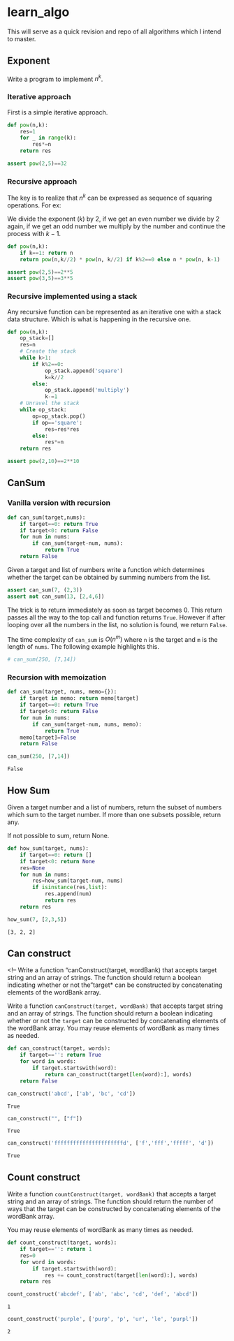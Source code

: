 # learn_algo

<!-- WARNING: THIS FILE WAS AUTOGENERATED! DO NOT EDIT! -->

This will serve as a quick revision and repo of all algorithms which I
intend to master.

## Exponent

Write a program to implement $n^k$.

### Iterative approach

First is a simple iterative approach.

``` python
def pow(n,k):
    res=1
    for _ in range(k):
        res*=n
    return res
```

``` python
assert pow(2,5)==32
```

### Recursive approach

The key is to realize that $n^k$ can be expressed as sequence of
squaring operations. For ex:

We divide the exponent ($k$) by $2$, if we get an even number we divide
by $2$ again, if we get an odd number we multiply by the number and
continue the process with $k-1$.

``` python
def pow(n,k):
    if k==1: return n
    return pow(n,k//2) * pow(n, k//2) if k%2==0 else n * pow(n, k-1)
```

``` python
assert pow(2,5)==2**5
assert pow(3,5)==3**5
```

### Recursive implemented using a stack

Any recursive function can be represented as an iterative one with a
stack data structure. Which is what is happening in the recursive one.

``` python
def pow(n,k):
    op_stack=[]
    res=n
    # Create the stack
    while k>1:
        if k%2==0:
            op_stack.append('square')
            k=k//2
        else:
            op_stack.append('multiply')
            k-=1
    # Unravel the stack
    while op_stack:
        op=op_stack.pop()
        if op=='square':
            res=res*res
        else:
            res*=n
    return res
```

``` python
assert pow(2,10)==2**10
```

## CanSum

### Vanilla version with recursion

``` python
def can_sum(target,nums):
    if target==0: return True
    if target<0: return False
    for num in nums:
        if can_sum(target-num, nums):
            return True
    return False
```

Given a target and list of numbers write a function which determines
whether the target can be obtained by summing numbers from the list.

``` python
assert can_sum(7, (2,3))
assert not can_sum(13, [2,4,6])
```

The trick is to return immediately as soon as target becomes 0. This
return passes all the way to the top call and function returns `True`.
However if after looping over all the numbers in the list, no solution
is found, we return `False`.

The time complexity of `can_sum` is $O(n^m)$ where `n` is the target and
`m` is the length of `nums`. The following example highlights this.

``` python
# can_sum(250, [7,14])
```

### Recursion with memoization

``` python
def can_sum(target, nums, memo={}):
    if target in memo: return memo[target]
    if target==0: return True
    if target<0: return False
    for num in nums:
        if can_sum(target-num, nums, memo):
            return True
    memo[target]=False
    return False
```

``` python
can_sum(250, [7,14])
```

    False

## How Sum

Given a target number and a list of numbers, return the subset of
numbers which sum to the target number. If more than one subsets
possible, return any.

If not possible to sum, return None.

``` python
def how_sum(target, nums):
    if target==0: return []
    if target<0: return None
    res=None
    for num in nums:
        res=how_sum(target-num, nums)
        if isinstance(res,list):
            res.append(num)
            return res
    return res
```

``` python
how_sum(7, [2,3,5])
```

    [3, 2, 2]

## Can construct

\<!– Write a function “canConstruct(target, wordBank) that accepts
target string and an array of strings. The function should return a
boolean indicating whether or not the”target\* can be constructed by
concatenating elements of the wordBank array.

Write a function `canConstruct(target, wordBank)` that accepts target
string and an array of strings. The function should return a boolean
indicating whether or not the `target` can be constructed by
concatenating elements of the wordBank array. You may reuse elements of
wordBank as many times as needed.

``` python
def can_construct(target, words):
    if target=='': return True
    for word in words:
        if target.startswith(word):
            return can_construct(target[len(word):], words)
    return False
```

``` python
can_construct('abcd', ['ab', 'bc', 'cd'])
```

    True

``` python
can_construct("", ["f"])
```

    True

``` python
can_construct('ffffffffffffffffffffffd', ['f','fff','fffff', 'd'])
```

    True

## Count construct

Write a function `countConstruct(target, wordBank)` that accepts a
target string and an array of strings. The function should return the
number of ways that the target can be constructed by concatenating
elements of the wordBank array.

You may reuse elements of wordBank as many times as needed.

``` python
def count_construct(target, words):
    if target=='': return 1
    res=0
    for word in words:
        if target.startswith(word):
            res += count_construct(target[len(word):], words)
    return res
```

``` python
count_construct('abcdef', ['ab', 'abc', 'cd', 'def', 'abcd'])
```

    1

``` python
count_construct('purple', ['purp', 'p', 'ur', 'le', 'purpl'])
```

    2
